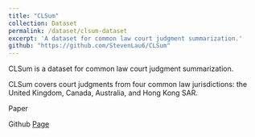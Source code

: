 ```yaml
---
title: "CLSum"
collection: Dataset
permalink: /dataset/clsum-dataset
excerpt: 'A dataset for common law court judgment summarization.'
github: "https://github.com/StevenLau6/CLSum"
---
```


CLSum is a dataset for common law court judgment summarization. 

CLSum covers court judgments from four common law jurisdictions: the United Kingdom, Canada, Australia, and Hong Kong SAR. 

Paper 

Github <a href="https://github.com/StevenLau6/CLSum">Page</a>
